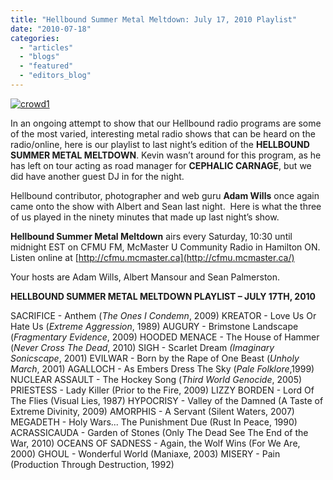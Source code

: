```yaml
---
title: "Hellbound Summer Metal Meltdown: July 17, 2010 Playlist"
date: "2010-07-18"
categories: 
  - "articles"
  - "blogs"
  - "featured"
  - "editors_blog"
---
```


[![](http://www.hellbound.ca/wp-content/uploads/2009/07/crowd11-300x128.jpg "crowd1")](http://www.hellbound.ca/wp-content/uploads/2009/07/crowd11.jpg)

In an ongoing attempt to show that our Hellbound radio programs are some of the most varied, interesting metal radio shows that can be heard on the radio/online, here is our playlist to last night’s edition of the **HELLBOUND SUMMER METAL MELTDOWN**. Kevin wasn’t around for this program, as he has left on tour acting as road manager for **CEPHALIC CARNAGE**, but we did have another guest DJ in for the night.

Hellbound contributor, photographer and web guru **Adam Wills** once again came onto the show with Albert and Sean last night.  Here is what the three of us played in the ninety minutes that made up last night’s show.

**Hellbound Summer Metal Meltdown** airs every Saturday, 10:30 until midnight EST on CFMU FM, McMaster U Community Radio in Hamilton ON. Listen online at [http://cfmu.mcmaster.ca](http://cfmu.mcmaster.ca/)

Your hosts are Adam Wills, Albert Mansour and Sean Palmerston.

**HELLBOUND SUMMER METAL MELTDOWN PLAYLIST – JULY 17TH, 2010**

SACRIFICE - Anthem (_The Ones I Condemn_, 2009) KREATOR - Love Us Or Hate Us (_Extreme Aggression_, 1989) AUGURY - Brimstone Landscape (_Fragmentary Evidence_, 2009) HOODED MENACE - The House of Hammer (_Never Cross The Dead_, 2010) SIGH - Scarlet Dream _(Imaginary Sonicscape_, 2001) EVILWAR - Born by the Rape of One Beast (_Unholy March_, 2001) AGALLOCH - As Embers Dress The Sky (_Pale Folklore_,1999) NUCLEAR ASSAULT - The Hockey Song (_Third World Genocide_, 2005) PRIESTESS - Lady Killer (Prior to the Fire, 2009) LIZZY BORDEN - Lord Of The Flies (Visual Lies, 1987) HYPOCRISY - Valley of the Damned (A Taste of Extreme Divinity, 2009) AMORPHIS - A Servant (Silent Waters, 2007) MEGADETH - Holy Wars... The Punishment Due (Rust In Peace, 1990) ACRASSICAUDA - Garden of Stones (Only The Dead See The End of the War, 2010) OCEANS OF SADNESS - Again, the Wolf Wins (For We Are, 2000) GHOUL - Wonderful World (Maniaxe, 2003) MISERY - Pain (Production Through Destruction, 1992)
